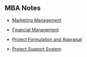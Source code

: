 ## MBA Notes ##

- [Marketing Management](./marketing_management)

- [Financial Management](./financial_management)

- [Project Formulation and Appraisal](./project_formulation_and_appraisal)

- [Project Support System](./project_support_system)